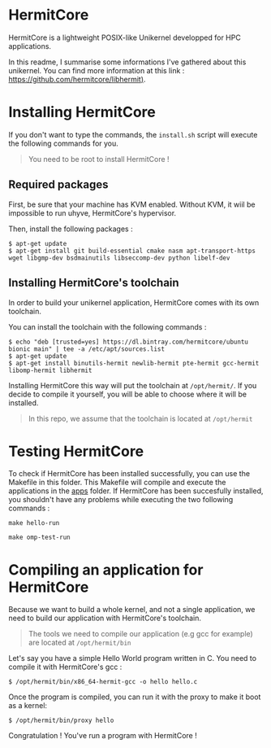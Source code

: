 # HermitCore

HermitCore is a lightweight POSIX-like Unikernel developped for HPC applications.

In this readme, I summarise some informations I've gathered about this unikernel.
You can find more information at this link : [https://github.com/hermitcore/libhermit)](https://github.com/hermitcore/libhermit).

# Installing HermitCore 

If you don't want to type the commands, the `install.sh` script will execute the following commands for you.

> You need to be root to install HermitCore !

## Required packages

First, be sure that your machine has KVM enabled. Without KVM, it wiil be impossible to run uhyve, HermitCore's hypervisor.

Then, install the following packages :

```
$ apt-get update
$ apt-get install git build-essential cmake nasm apt-transport-https wget libgmp-dev bsdmainutils libseccomp-dev python libelf-dev
```

## Installing HermitCore's toolchain

In order to build your unikernel application, HermitCore comes with its own toolchain.

You can install the toolchain with the following commands :

```
$ echo "deb [trusted=yes] https://dl.bintray.com/hermitcore/ubuntu bionic main" | tee -a /etc/apt/sources.list
$ apt-get update
$ apt-get install binutils-hermit newlib-hermit pte-hermit gcc-hermit libomp-hermit libhermit
```

Installing HermitCore this way will put the toolchain at `/opt/hermit/`. If you decide to compile it yourself, you will be able to choose where it will be installed.

> In this repo, we assume that the toolchain is located at `/opt/hermit`

# Testing HermitCore

To check if HermitCore has been installed successfully, you can use the Makefile in this folder. This Makefile will compile and execute the applications in the [apps]() folder. If HermitCore has been succesfully installed, you shouldn't have any problems while executing the two following commands :

```
make hello-run
```

```
make omp-test-run
```

# Compiling an application for HermitCore

Because we want to build a whole kernel, and not a single application, we need to build our application with HermitCore's toolchain.

> The tools we need to compile our application (e.g gcc for example) are located at `/opt/hermit/bin`

Let's say you have a simple Hello World program written in C. You need to compile it with HermitCore's gcc :

```
$ /opt/hermit/bin/x86_64-hermit-gcc -o hello hello.c
```

Once the program is compiled, you can run it with the proxy to make it boot as a kernel:

```
$ /opt/hermit/bin/proxy hello
```

Congratulation ! You've run a program with HermitCore !
